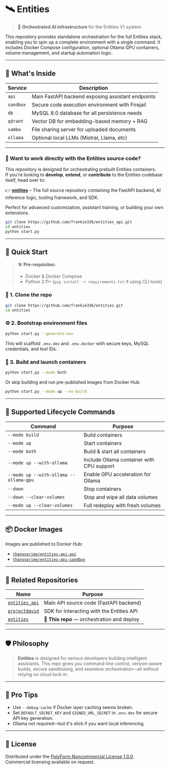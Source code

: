 # 🛰️ Entities

> 🧠 **Orchestrated AI infrastructure** for the Entities V1 system.

This repository provides standalone orchestration for the full Entities stack, enabling you to spin up a complete environment with a single command. It includes Docker Compose configuration, optional Ollama GPU containers, volume management, and startup automation logic.

---

## 🧩 What's Inside

| Service    | Description                                        |
|------------|----------------------------------------------------|
| `api`      | Main FastAPI backend exposing assistant endpoints  |
| `sandbox`  | Secure code execution environment with Firejail    |
| `db`       | MySQL 8.0 database for all persistence needs       |
| `qdrant`   | Vector DB for embedding-based memory + RAG         |
| `samba`    | File sharing server for uploaded documents         |
| `ollama`   | Optional local LLMs (Mistral, Llama, etc)          |

---

### 🧠 Want to work directly with the Entities source code?

This repository is designed for orchestrating prebuilt Entities containers.  
If you're looking to **develop**, **extend**, or **contribute** to the Entities codebase itself, head over to:

👉 **[entities](https://github.com/frankie336/entities_api)** – The full source repository containing the FastAPI backend, AI inference logic, tooling framework, and SDK.

Perfect for advanced customization, assistant training, or building your own extensions.

```bash
git clone https://github.com/frankie336/entities_api.git
cd entities
python start.py
```



---

## 🚀 Quick Start

> 🛠️ **Pre-requisites:**
> - Docker & Docker Compose
> - Python 3.11+ (`pip install -r requirements.txt` if using CLI tools)

### 🔧 1. Clone the repo

```bash
git clone https://github.com/frankie336/entities.git
cd entities
```

### ⚙️ 2. Bootstrap environment files

```bash
python start.py --generate-env
```

This will scaffold `.env.dev` and `.env.docker` with secure keys, MySQL credentials, and tool IDs.

### 🧱 3. Build and launch containers

```bash
python start.py --mode both
```

Or skip building and run pre-published images from Docker Hub:

```bash
python start.py --mode up --no-build
```

---

## 🔄 Supported Lifecycle Commands

| Command                             | Purpose                                      |
|-------------------------------------|----------------------------------------------|
| `--mode build`                      | Build containers                             |
| `--mode up`                         | Start containers                             |
| `--mode both`                       | Build & start all containers                 |
| `--mode up --with-ollama`           | Include Ollama container with CPU support    |
| `--mode up --with-ollama --ollama-gpu` | Enable GPU acceleration for Ollama         |
| `--down`                            | Stop containers                              |
| `--down --clear-volumes`           | Stop and wipe all data volumes               |
| `--mode up --clear-volumes`        | Full redeploy with fresh volumes             |

---

## 📦 Docker Images

Images are published to Docker Hub:

- [`thanosprime/entities-api-api`](https://hub.docker.com/r/thanosprime/entities-api-api)
- [`thanosprime/entities-api-sandbox`](https://hub.docker.com/r/thanosprime/entities-api-sandbox)

---

## 🧠 Related Repositories

| Name         | Purpose                                |
|--------------|----------------------------------------|
| [`entities_api`](https://github.com/frankie336/entities_api)       | Main API source code (FastAPI backend)     |
| [`projectdavid`](https://github.com/frankie336/projectdavid)       | SDK for interacting with the Entities API  |
| [`entities`](https://github.com/frankie336/entities)               | 🧱 **This repo** — orchestration and deploy |

---

## 🛡️ Philosophy

> **Entities** is designed for serious developers building intelligent assistants.
> This repo gives you command-line control, version-aware builds, secure sandboxing, and seamless orchestration—all without relying on cloud lock-in.

---

## 🧠 Pro Tips

- Use `--debug-cache` if Docker layer caching seems broken.
- Set `DEFAULT_SECRET_KEY` and `SIGNED_URL_SECRET` in `.env.dev` for secure API key generation.
- Ollama not required—but it's slick if you want local inferencing.

---

## 📜 License

Distributed under the [PolyForm Noncommercial License 1.0.0](https://polyformproject.org/licenses/noncommercial/1.0.0/).  
Commercial licensing available on request.
